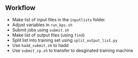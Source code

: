 ## Workflow

* Make list of input files in the `inputlists` folder.
* Adjust variables in `run_kps.sh`
* Submit jobs using `submit.sh`
* Make list of output files (using `find`)
* Split list into training set using `split_output_list.py`
* Use `hadd_submit.sh` to hadd
* Use `submit_cp.sh` to transfer to desginated training machine

